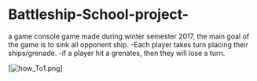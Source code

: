 # Battleship-School-project-

a game console game made during winter semester 2017, the main goal of the game is to sink all opponent ship. 
-Each player takes turn placing their ships/grenade.
-if a player hit a grenates, then they will lose a turn.


[![how_To1.png](https://postimg.org/image/p7xdfkv2z/)]
